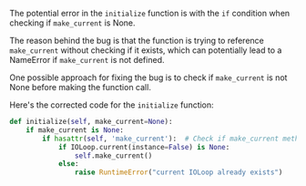 The potential error in the `initialize` function is with the `if` condition when checking if `make_current` is None. 

The reason behind the bug is that the function is trying to reference `make_current` without checking if it exists, which can potentially lead to a NameError if `make_current` is not defined.

One possible approach for fixing the bug is to check if `make_current` is not None before making the function call.

Here's the corrected code for the `initialize` function:

```python
def initialize(self, make_current=None):
    if make_current is None:
        if hasattr(self, 'make_current'):  # Check if make_current method exists
            if IOLoop.current(instance=False) is None:
                self.make_current()
            else:
                raise RuntimeError("current IOLoop already exists")
```